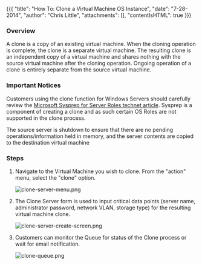 {{{
  "title": "How To: Clone a Virtual Machine OS Instance",
  "date": "7-28-2014",
  "author": "Chris Little",
  "attachments": [],
  "contentIsHTML": true
}}}

<h3>Overview</h3>
<p>A clone is a copy of an existing virtual machine. When the cloning operation is complete, the clone is a separate virtual machine. The resulting clone is an independent copy of a virtual machine and shares nothing with the source virtual machine
  after the cloning operation. Ongoing operation of a clone is entirely separate from the source virtual machine.</p>
<h3>Important Notices</h3>
<p>Customers using the clone function for Windows Servers should carefully review the <a href="http://technet.microsoft.com/en-us/library/hh824835.aspx" target="_blank">Microsoft Sysprep for Server Roles technet article</a>. Sysprep is a component
  of creating a clone and as such certain OS Roles are not supported in the clone process. </p>
<p>The source server is shutdown to ensure that there are no pending operations/information held in memory, and the server contents are copied to the destination virtual machine</p>


<h3>Steps</h3>
<ol>
  <li>
    <p>Navigate to the Virtual Machine you wish to clone. From the "action" menu, select the "clone" option.</p>
    <p><img src="https://t3n.zendesk.com/attachments/token/mU4R9Fwije2bZcA2xymt02Tru/?name=clone-server-menu.png" alt="clone-server-menu.png" />
</p>
  </li>
  <li>
<p>The Clone Server form is used to input critical data points (server name, administrator password, network VLAN, storage type) for the resulting virtual machine clone. </p>
<p><img src="https://t3n.zendesk.com/attachments/token/qUc3FEo8lyKjAK9sIHmIDkWw5/?name=clone-server-create-screen.png" alt="clone-server-create-screen.png" /></p>
  </li>
<li>
<p>Customers can monitor the Queue for status of the Clone process or wait for email notification.</p>
<p><img src="https://t3n.zendesk.com/attachments/token/9lRiBdqZZx6byx1A8Sk3TwNUI/?name=clone-queue.png" alt="clone-queue.png" /></p>
</li>
</ol>
